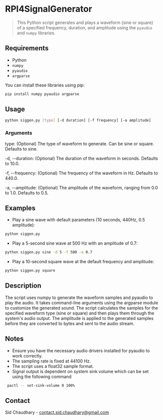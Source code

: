 # RPI4SignalGenerator 

> This Python script generates and plays a waveform (sine or square) of a 
> specified frequency, duration, and amplitude using the `pyaudio` and `numpy` 
> libraries.

## Requirements

- Python
- `numpy`
- `pyaudio`
- `argparse`

You can install these libraries using pip:

```bash
pip install numpy pyaudio argparse
```

## Usage
```bash
python siggen.py [type] [-d duration] [-f frequency] [-a amplitude]
```

### Arguments

type: (Optional) The type of waveform to generate. 
Can be sine or square. Defaults to sine.

-d, --duration: (Optional) The duration of the waveform 
in seconds. Defaults to 10.0.

-f, --frequency: (Optional) The frequency of the waveform in Hz. 
Defaults to 440.0.

-a, --amplitude: (Optional) The amplitude of the waveform, ranging 
from 0.0 to 1.0. Defaults to 0.5.

## Examples
- Play a sine wave with default parameters (10 seconds, 440Hz, 0.5 amplitude):
```Bash
python siggen.py
```
- Play a 5-second sine wave at 500 Hz with an amplitude of 0.7:
```Bash
python siggen.py sine -d 5 -f 500 -a 0.7
```
- Play a 10-second square wave at the default frequency and amplitude:
```Bash
python siggen.py square
```

## Description
The script uses numpy to generate the waveform samples and pyaudio to play the 
audio. It takes command-line arguments using the argparse module to customize 
the generated sound. The script calculates the samples for the specified 
waveform type (sine or square) and then plays them through the system's audio 
output. The amplitude is applied to the generated samples before they are 
converted to bytes and sent to the audio stream.

## Notes
- Ensure you have the necessary audio drivers installed for pyaudio to work correctly.
- The sampling rate is fixed at 44100 Hz.
- The script uses a float32 sample format.
- Signal output is dependent on system sink volume which can be set using the following command

```bash
 pactl -- set-sink-volume 0 100%
```
## Contact
Sid Chaudhary - contact.sid.chaudhary@gmail.com
